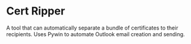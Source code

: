 # Cert Ripper

A tool that can automatically separate a bundle of certificates to their recipients. Uses Pywin to automate Outlook email creation and sending.